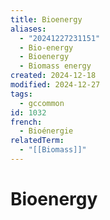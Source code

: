 ```yaml
---
title: Bioenergy
aliases:
  - "20241227231151"
  - Bio-energy
  - Bioenergy
  - Biomass energy
created: 2024-12-18
modified: 2024-12-27
tags:
  - gccommon
id: 1032
french:
  - Bioénergie
relatedTerm:
  - "[[Biomass]]"
---
```

# Bioenergy
